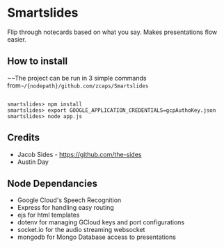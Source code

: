 # Smartslides
Flip through notecards based on what you say. Makes presentations flow easier.

## How to install
~~The project can be run in 3 simple commands from`~/{nodepath}/github.com/zcaps/Smartslides`
```

smartslides> npm install
smartslides> export GOOGLE_APPLICATION_CREDENTIALS=gcpAuthoKey.json
smartslides> node app.js
```
## Credits
* Jacob Sides - https://github.com/the-sides
* Austin Day

## Node Dependancies
* Google Cloud's Speech Recognition
* Express for handling easy routing
* ejs for html templates
* dotenv for managing GCloud keys and port configurations
* socket.io for the audio streaming websocket
* mongodb for Mongo Database access to presentations
	
